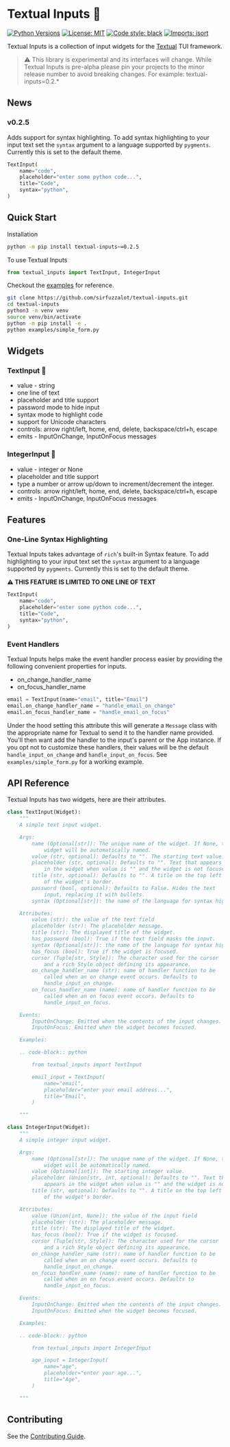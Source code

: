 # Textual Inputs 🔡

[![Python Versions](https://shields.io/pypi/pyversions/textual-inputs)](https://www.python.org/downloads/)
[![License: MIT](https://img.shields.io/badge/license-MIT-blue.svg)](https://opensource.org/licenses/MIT)
[![Code style: black](https://img.shields.io/badge/code%20style-black-000000.svg)](https://github.com/psf/black)
[![Imports: isort](https://img.shields.io/badge/%20imports-isort-%231674b1?style=flat&labelColor=ef8336)](https://pycqa.github.io/isort/)

Textual Inputs is a collection of input widgets for the [Textual](https://github.com/willmcgugan/textual) TUI framework.

> ⚠️ This library is experimental and its interfaces will change. While
> Textual Inputs is pre-alpha please pin your projects to the minor release
> number to avoid breaking changes. For example: textual-inputs=0.2.\*

## News

### v0.2.5

Adds support for syntax highlighting. To add syntax highlighting to your
input text set the `syntax` argument to a language supported by
`pygments`. Currently this is set to the default theme.

```python
TextInput(
    name="code",
    placeholder="enter some python code...",
    title="Code",
    syntax="python",
)
```

## Quick Start

Installation

```bash
python -m pip install textual-inputs~=0.2.5
```

To use Textual Inputs

```python
from textual_inputs import TextInput, IntegerInput
```

Checkout the [examples](https://github.com/sirfuzzalot/textual-inputs/tree/main/examples) for reference.

```bash
git clone https://github.com/sirfuzzalot/textual-inputs.git
cd textual-inputs
python3 -m venv venv
source venv/bin/activate
python -m pip install -e .
python examples/simple_form.py
```

## Widgets

### TextInput 🔡

- value - string
- one line of text
- placeholder and title support
- password mode to hide input
- syntax mode to highlight code
- support for Unicode characters
- controls: arrow right/left, home, end, delete, backspace/ctrl+h, escape
- emits - InputOnChange, InputOnFocus messages

### IntegerInput 🔢

- value - integer or None
- placeholder and title support
- type a number or arrow up/down to increment/decrement the integer.
- controls: arrow right/left, home, end, delete, backspace/ctrl+h, escape
- emits - InputOnChange, InputOnFocus messages

## Features

### One-Line Syntax Highlighting

Textual Inputs takes advantage of `rich`'s built-in Syntax feature. To
add highlighting to your input text set the `syntax` argument to a language
supported by `pygments`. Currently this is set to the default theme.

**⚠️ THIS FEATURE IS LIMITED TO ONE LINE OF TEXT**

```python
TextInput(
    name="code",
    placeholder="enter some python code...",
    title="Code",
    syntax="python",
)
```

### Event Handlers

Textual Inputs helps make the event handler process easier by providing
the following convenient properties for inputs.

- on_change_handler_name
- on_focus_handler_name

```python
email = TextInput(name="email", title="Email")
email.on_change_handler_name = "handle_email_on_change"
email.on_focus_handler_name = "handle_email_on_focus"
```

Under the hood setting this attribute this will generate a `Message` class
with the appropriate name for Textual to send it to the handler name provided.
You'll then want add the handler to the input's parent or the App instance.
If you opt not to customize these handlers, their values will be the
default `handle_input_on_change` and `handle_input_on_focus`. See
`examples/simple_form.py` for a working example.

## API Reference

Textual Inputs has two widgets, here are their attributes.

```python
class TextInput(Widget):
    """
    A simple text input widget.

    Args:
        name (Optional[str]): The unique name of the widget. If None, the
            widget will be automatically named.
        value (str, optional): Defaults to "". The starting text value.
        placeholder (str, optional): Defaults to "". Text that appears
            in the widget when value is "" and the widget is not focused.
        title (str, optional): Defaults to "". A title on the top left
            of the widget's border.
        password (bool, optional): Defaults to False. Hides the text
            input, replacing it with bullets.
        syntax (Optional[str]): the name of the language for syntax highlighting.

    Attributes:
        value (str): the value of the text field
        placeholder (str): The placeholder message.
        title (str): The displayed title of the widget.
        has_password (bool): True if the text field masks the input.
        syntax (Optional[str]): the name of the language for syntax highlighting.
        has_focus (bool): True if the widget is focused.
        cursor (Tuple[str, Style]): The character used for the cursor
            and a rich Style object defining its appearance.
        on_change_handler_name (str): name of handler function to be
            called when an on change event occurs. Defaults to
            handle_input_on_change.
        on_focus_handler_name (name): name of handler function to be
            called when an on focus event occurs. Defaults to
            handle_input_on_focus.

    Events:
        InputOnChange: Emitted when the contents of the input changes.
        InputOnFocus: Emitted when the widget becomes focused.

    Examples:

    .. code-block:: python

        from textual_inputs import TextInput

        email_input = TextInput(
            name="email",
            placeholder="enter your email address...",
            title="Email",
        )

    """
```

```python
class IntegerInput(Widget):
    """
    A simple integer input widget.

    Args:
        name (Optional[str]): The unique name of the widget. If None, the
            widget will be automatically named.
        value (Optional[int]): The starting integer value.
        placeholder (Union[str, int, optional): Defaults to "". Text that
            appears in the widget when value is "" and the widget is not focused.
        title (str, optional): Defaults to "". A title on the top left
            of the widget's border.

    Attributes:
        value (Union[int, None]): the value of the input field
        placeholder (str): The placeholder message.
        title (str): The displayed title of the widget.
        has_focus (bool): True if the widget is focused.
        cursor (Tuple[str, Style]): The character used for the cursor
            and a rich Style object defining its appearance.
        on_change_handler_name (str): name of handler function to be
            called when an on change event occurs. Defaults to
            handle_input_on_change.
        on_focus_handler_name (name): name of handler function to be
            called when an on focus event occurs. Defaults to
            handle_input_on_focus.

    Events:
        InputOnChange: Emitted when the contents of the input changes.
        InputOnFocus: Emitted when the widget becomes focused.

    Examples:

    .. code-block:: python

        from textual_inputs import IntegerInput

        age_input = IntegerInput(
            name="age",
            placeholder="enter your age...",
            title="Age",
        )

    """
```

## Contributing

See the [Contributing Guide](https://github.com/sirfuzzalot/textual-inputs/blob/main/CONTRIBUTING.md).
